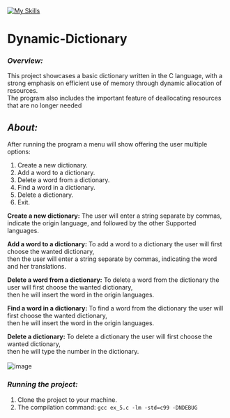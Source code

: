 [![My Skills](https://skills.thijs.gg/icons?i=c,git)](https://skills.thijs.gg)
# Dynamic-Dictionary

### ***Overview:***
This project showcases a basic dictionary written in the C language, with a strong emphasis on efficient use of memory through dynamic allocation of resources.<br>
The program also includes the important feature of deallocating resources that are no longer needed<br>
## ***About:***
After running the program a menu will show offering the user multiple options:<br>

1. Create a new dictionary.<br>
2. Add a word to a dictionary.<br>
3. Delete a word from a dictionary.<br>
4. Find a word in a dictionary.<br>
5. Delete a dictionary.<br>
6. Exit.<br>

**Create a new dictionary:**
The user will enter a string separate by commas, indicate the origin language, and followed by the other Supported languages.<br>

**Add a word to a dictionary:**
To add a word to a dictionary the user will first choose the wanted dictionary,<br>
then the user will enter a string separate by commas, indicating the word and her translations.<br>

**Delete a word from a dictionary:**
To delete a word from the dictionary the user will first choose the wanted dictionary,<br>
then he will insert the word in the origin languages.<br>

**Find a word in a dictionary:**
To find a word from the dictionary the user will first choose the wanted dictionary,<br>
then he will insert the word in the origin languages.<br>

**Delete a dictionary:**
To delete a dictionary the user will first choose the wanted dictionary,<br>
then he will type the number in the dictionary.<br><br>
![image](https://github.com/morh1/Dynamic-Dictionary/assets/117579573/444473e9-1081-490c-9ac4-610d2c17b57e)

### ***Running the project:***
1. Clone the project to your machine.<br>
2. The compilation command: `gcc ex_5.c -lm -std=c99 -DNDEBUG`



